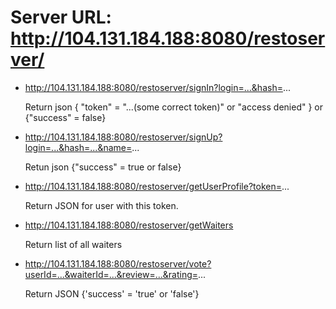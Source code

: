 Server URL: http://104.131.184.188:8080/restoserver/
=================

- http://104.131.184.188:8080/restoserver/signIn?login=...&hash=...
  
  Return json { "token" = "...(some correct token)" or "access denied" } or {"success" = false}

- http://104.131.184.188:8080/restoserver/signUp?login=...&hash=...&name=...
  
  Retun json {"success" = true or false}
  

- http://104.131.184.188:8080/restoserver/getUserProfile?token=...
  
  Return JSON for user with this token.


- http://104.131.184.188:8080/restoserver/getWaiters

  Return list of all waiters



- http://104.131.184.188:8080/restoserver/vote?userId=...&waiterId=...&review=...&rating=...

  Return JSON {'success' = 'true' or 'false'}
